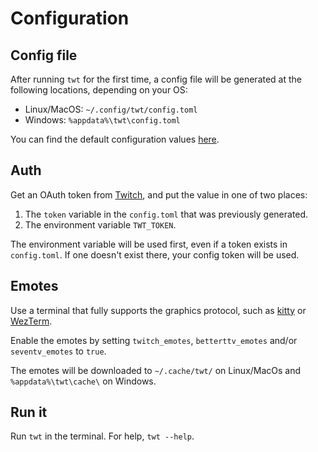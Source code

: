 # Configuration

## Config file

After running `twt` for the first time, a config file will be generated at the following locations, depending on your OS:

- Linux/MacOS: `~/.config/twt/config.toml`
- Windows: `%appdata%\twt\config.toml`

You can find the default configuration values [here](https://github.com/Xithrius/twitch-tui/blob/main/default-config.toml).

## Auth

Get an OAuth token from [Twitch](https://twitchapps.com/tmi/), and put the value in one of two places:

1. The `token` variable in the `config.toml` that was previously generated.
2. The environment variable `TWT_TOKEN`.

The environment variable will be used first, even if a token exists in `config.toml`. If one doesn't exist there, your config token will be used.

## Emotes

Use a terminal that fully supports the graphics protocol, such as [kitty](https://sw.kovidgoyal.net/kitty/) or [WezTerm](https://wezfurlong.org/wezterm/).

Enable the emotes by setting `twitch_emotes`, `betterttv_emotes` and/or `seventv_emotes` to `true`.

The emotes will be downloaded to `~/.cache/twt/` on Linux/MacOs and `%appdata%\twt\cache\` on Windows.

## Run it

Run `twt` in the terminal. For help, `twt --help`.
